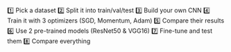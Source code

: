 1️⃣ Pick a dataset
2️⃣ Split it into train/val/test
3️⃣ Build your own CNN
4️⃣ Train it with 3 optimizers (SGD, Momentum, Adam)
5️⃣ Compare their results
6️⃣ Use 2 pre-trained models (ResNet50 & VGG16)
7️⃣ Fine-tune and test them
8️⃣ Compare everything
